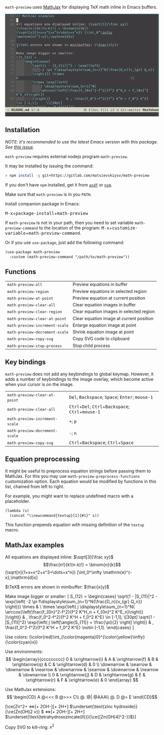 `math-preview` uses [MathJax](https://www.mathjax.org/) for displaying TeX math inline in Emacs
buffers.

![demo](./demo.gif)

## Installation

*NOTE: it's recommended to use the latest Emacs version with this package. See [this issue](https://gitlab.com/matsievskiysv/math-preview/-/issues/1).*

`math-preview` requires external nodejs program `math-preview`.

It may be installed by issuing the command:

```bash
> npm install -g git+https://gitlab.com/matsievskiysv/math-preview
```

If you don't have `npm` installed, get it from [`asdf`](https://github.com/asdf-vm/asdf-nodejs) or
[`nvm`](https://github.com/nvm-sh/nvm).

Make sure that `math-preview` is in you `PATH`.

Install companion package in Emacs:

<kbd>M-x</kbd>+<kbd>package-install</kbd>+<kbd>math-preview</kbd>

If `math-preview` is not in your path, then you need to set variable `math-preview-command`
to the location of the program:
<kbd>M-x</kbd>+<kbd>customize-variable</kbd>+<kbd>math-preview-command</kbd>.

Or if you use `use-package`, just add the following command:

```elisp
(use-package math-preview
  :custom (math-preview-command "/path/to/math-preview"))
```

## Functions

|   |   |
|:--|:--|
| `math-preview-all` | Preview equations in buffer |
| `math-preview-region` | Preview equations in selected region |
| `math-preview-at-point` | Preview equation at current position |
| `math-preview-clear-all` | Clear equation images in buffer |
| `math-preview-clear-region` | Clear equation images in selected region |
| `math-preview-clear-at-point` | Clear equation image at current position |
| `math-preview-increment-scale` | Enlarge equation image at point |
| `math-preview-decrement-scale` | Shrink equation image at point |
| `math-preview-copy-svg` | Copy SVG code to clipboard |
| `math-preview-stop-process` | Stop child process |

## Key bindings

`math-preview` does not add any keybindings to global keymap.
However, it adds a number of keybindings to the image overlay, which become active when your cursor
is on the image.

|   |   |
|:--|:--|
| `math-preview-clear-at-point` | <kbd>Del</kbd>; <kbd>Backspace</kbd>; <kbd>Space</kbd>; <kbd>Enter</kbd>; <kbd>mouse-1</kbd> |
| `math-preview-clear-all` | <kbd>Ctrl</kbd>+<kbd>Del</kbd>; <kbd>Ctrl</kbd>+<kbd>Backspace</kbd>; <kbd>Ctrl</kbd>+<kbd>mouse-1</kbd> |
| `math-preview-increment-scale` | <kbd>+</kbd>; <kbd>p</kbd> |
| `math-preview-decrement-scale` | <kbd>-</kbd>; <kbd>n</kbd> |
| `math-preview-copy-svg` | <kbd>Ctrl</kbd>+<kbd>Backspace</kbd>; <kbd>Ctrl</kbd>+<kbd>Space</kbd> |

## Equation preprocessing

It might be useful to preprocess equation strings before passing them to MathJax.
For this you may use `math-preview-preprocess-functions` customization option.
Each equation would be modified by functions in this list, chained from left to right.

For example, you might want to replace undefined macro with a placeholder.
```elisp
(lambda (s)
  (concat "\\newcommand{textup}[1]{#1}" s))
```
This function prepends equation with missing definition of the `textup` macro.

## MathJax examples

All equations are displayed inline: $\sqrt[3]{\frac xy}$ $$\frac{n!}{k!(n-k)!} = \binom{n}{k}$$ \(\sqrt[n]{1+x+x^2+x^3+\dots+x^n}\) \[\int_0^\infty \mathrm{e}^{-x}\,\mathrm{d}x\]

$\TeX$ errors are shown in minibuffer: $\frac{x{y}$

Make image bigger or smaller:
\[
S_{12} =
	\begin{cases}
		\sqrt{1 - |S_{11}|^2 - \exp{\left(
			-2 \pi f\displaystyle\sum_{n=1}^N{\frac{D_n}{v_{gr} Q_n}}
		\right)}} \times &                                                        \\
		\times \exp{\left(
			j \displaystyle\sum_{n=1}^N{
			\arccos{\left(\frac{f_{0n}^2-f^2}{f^2 K^H_n + f_{0n}^2 K^E_n}\right)}
		}\right)}        & , \frac{f_0^2-f^2}{f^2 K^H + f_0^2 K^E} \in [-1,1];    \\[30pt]
		\sqrt{1 - |S_{11}|^2}
		\exp{\left(
				j \left[\angle{S_{11}} + \frac{\pi}{2} \right]
		\right)}         & , \frac{f_0^2-f^2}{f^2 K^H + f_0^2 K^E} \notin [-1,1].
	\end{cases}
\]

Use colors:
\(\color{red}\int_{\color{magenta}0}^{\color{yellow}\infty}{\color{cyan}x}\)

Use environments:
$$
\begin{array}{ccccccccc}
0 & \xrightarrow{i} & A & \xrightarrow{f} & B & \xrightarrow{q} & C & \xrightarrow{d} & 0 \\
\downarrow & \searrow & \downarrow & \nearrow & \downarrow & \searrow & \downarrow & \nearrow & \downarrow \\
0 & \xrightarrow{j} & D & \xrightarrow{g} & E & \xrightarrow{r} & F & \xrightarrow{e} & 0
\end{array}
$$

Use MathJax extensions:
$$
\begin{CD}
A @<<< B @>>> C\\
@. @| @AAA\\
@. D @= E
\end{CD}$$

\[\ce{Zn^2+  <=>[+ 2OH-][+ 2H+]
$\underset{\text{zinc hydroxide}}{\ce{Zn(OH)2 v}}
$  <=>[+ 2OH-][+ 2H+]
$\underset{\text{tetrahydroxozincate(II)}}{\ce{[Zn(OH)4]^2-}}$}\]

Copy SVG to kill-ring: $x^2$
